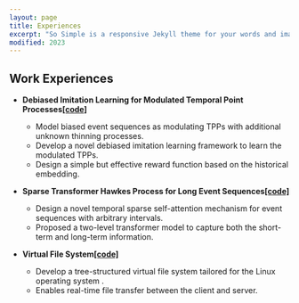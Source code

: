 ```yaml
---
layout: page
title: Experiences
excerpt: "So Simple is a responsive Jekyll theme for your words and images."
modified: 2023
---
```



## Work Experiences
- **Debiased Imitation Learning for Modulated Temporal Point Processes[[code]](https://github.com/zli218/imitation_hawkes_process)**<br/>
  - Model biased event sequences as modulating TPPs with additional unknown thinning processes.<br/>
  - Develop a novel debiased imitation learning framework to learn the modulated TPPs.<br/>
  - Design a simple but effective reward function based on the historical embedding.<br/>
 

- **Sparse Transformer Hawkes Process for Long Event Sequences[[code]](https://github.com/zli218)**<br/>
  - Design a novel temporal sparse self-attention mechanism for event sequences with arbitrary intervals.<br/>
  - Proposed a two-level transformer model to capture both the short-term and long-term information.<br/>

- **Virtual File System[[code]](https://github.com/zli218/virtual-file-system)**<br/>
  - Develop a tree-structured virtual file system tailored for the Linux operating system .<br/>
  - Enables real-time file transfer between the client and server.<br/>








<!-- Looking for a simple, responsive, theme for your Jekyll powered blog? Well look no further. Here be **So Simple Theme**, the follow up to
[**Minimal Mistakes**](http://mmistakes.github.io/minimal-mistakes) --- by designer slash illustrator [Michael Rose](http://mademistakes.com).

## So Simple Theme is all about:

* Responsive templates. Looking good on mobile, tablet, and desktop.
* Gracefully degrading in older browsers. Compatible with Internet Explorer 9+ and all modern browsers.
* Minimal embellishments and subtle animations.
* Optional large feature images for posts and pages.
* [Custom 404 page]({{ site.url }}/404.html) to get you started.
* [Simple site search](https://github.com/christian-fei/Simple-Jekyll-Search)
* Support for Disqus Comments

<a markdown="0" href="{{ site.url }}/theme-setup" class="btn">Install So Simple Theme</a>

[^1]: Example: *domain.com/category-name/post-title* -->
